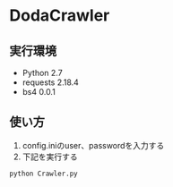 DodaCrawler
===

## 実行環境
- Python 2.7
- requests 2.18.4
- bs4 0.0.1

## 使い方
1. config.iniのuser、passwordを入力する
1. 下記を実行する
```
python Crawler.py
```